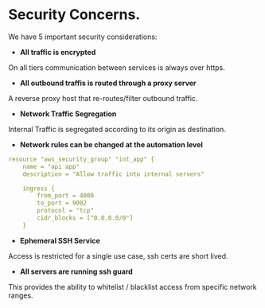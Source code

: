 # Security Concerns.


We have 5 important security considerations:

* **All traffic is encrypted**

On all tiers communication between services is always over https.

* **All outbound traffis is routed through a proxy server**

A reverse proxy host that re-routes/filter outbound traffic.

* **Network Traffic Segregation**

Internal Traffic is segregated according to its origin as destination.

* **Network rules can be changed at the automation level**

```yaml
resource "aws_security_group" "int_app" {
	name = "api app"
	description = "Allow traffic into internal servers"

	ingress {
		from_port = 4000
		to_port = 9002
		protocol = "tcp"
		cidr_blocks = ["0.0.0.0/0"]
	}
```

* **Ephemeral SSH Service**

Access is restricted for a single use case, ssh certs are short lived.

* **All servers are running ssh guard**

This provides the ability to whitelist / blacklist access from specific network ranges.
